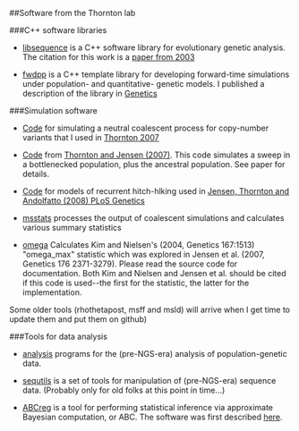 ##Software from the Thornton lab

###C++ software libraries

* [libsequence](https://github.com/molpopgen/libsequence) is a C++ software library for evolutionary genetic analysis.  The citation for this work is a [paper from 2003](http://bioinformatics.oxfordjournals.org/content/19/17/2325.short)

* [fwdpp](https://github.com/molpopgen/fwdpp) is a C++ template library for developing forward-time simulations under population- and quantitative- genetic models.  I published a description of the library in [Genetics](http://www.genetics.org/content/198/1/157.abstract)

###Simulation software

* [Code](https://github.com/molpopgen/newgene) for simulating a neutral coalescent process for copy-number variants that I used in [Thornton 2007](http://www.genetics.org/content/177/2/987.abstract)

* [Code](https://github.com/molpopgen/sweepsims) from [Thornton and Jensen (2007)](http://www.genetics.org/content/175/2/737.abstract). This code simulates a sweep in a bottlenecked population, plus the ancestral population. See paper for details.

* [Code](https://github.com/molpopgen/sweepsims) for models of recurrent hitch-hlking used in [Jensen, Thornton and Andolfatto (2008) PLoS Genetics](http://www.plosgenetics.org/article/info%3Adoi%2F10.1371%2Fjournal.pgen.1000198)

* [msstats](https://github.com/molpopgen/msstats) processes the output of coalescent simulations and calculates various summary statistics

* [omega](https://github.com/molpopgen/omega) Calculates Kim and Nielsen's (2004, Genetics 167:1513) "omega_max" statistic which was explored in Jensen et al. (2007, Genetics 176 2371-3279). Please read the source code for documentation. Both Kim and Nielsen and Jensen et al. should be cited if this code is used--the first for the statistic, the latter for the implementation.

Some older tools (rhothetapost, msff and msld) will arrive when I get time to update them and put them on github)

###Tools for data analysis

* [analysis](https://github.com/molpopgen/analysis) programs for the (pre-NGS-era) analysis of population-genetic data.

* [sequtils](https://github.com/molpopgen/sequtils) is a set of tools for manipulation of (pre-NGS-era) sequence data. (Probably only for old folks at this point in time...)

* [ABCreg](https://github.com/molpopgen/abreg) is a tool for performing statistical inference via approximate Bayesian computation, or ABC.  The software was first described [here](http://www.biomedcentral.com/1471-2156/10/35).